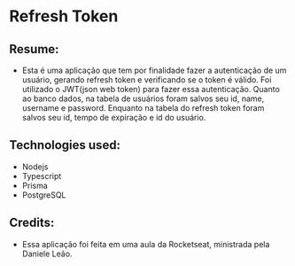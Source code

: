 # Refresh Token
## Resume: 
- Esta é uma aplicação que tem por finalidade fazer a autenticação de um usuário, gerando refresh token e verificando se o token é válido. Foi utilizado o JWT(json web token) para fazer essa autenticação. Quanto ao banco dados, na tabela de usuários foram salvos seu id, name, username e password. Enquanto na tabela do refresh token foram salvos seu id, tempo de expiração e id do usuário.
## Technologies used:
- Nodejs
- Typescript
- Prisma
- PostgreSQL
## Credits:
- Essa aplicação foi feita em uma aula da Rocketseat, ministrada pela Daniele Leão.
